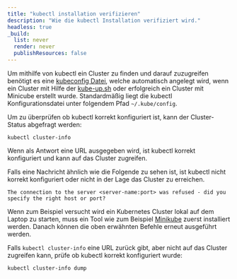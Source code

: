 ```yaml
---
title: "kubectl installation verifizieren"
description: "Wie die kubectl Installation verifiziert wird."
headless: true
_build:
  list: never
  render: never
  publishResources: false
---
```


Um mithilfe von kubectl ein Cluster zu finden und darauf zuzugreifen benötigt es eine
[kubeconfig Datei](/docs/concepts/configuration/organize-cluster-access-kubeconfig/),
welche automatisch angelegt wird, wenn ein Cluster mit Hilfe der
[kube-up.sh](https://github.com/kubernetes/kubernetes/blob/master/cluster/kube-up.sh)
oder erfolgreich ein Cluster mit Minicube erstellt wurde.
Standardmäßig liegt die kubectl Konfigurationsdatei unter folgendem Pfad `~/.kube/config`.

Um zu überprüfen ob kubectl korrekt konfiguriert ist, kann der Cluster-Status abgefragt werden:

```shell
kubectl cluster-info
```

Wenn als Antwort eine URL ausgegeben wird, ist kubectl korrekt konfiguriert und kann auf das Cluster zugreifen.

Falls eine Nachricht ähnlich wie die Folgende zu sehen ist, ist kubectl nicht korrekt konfiguriert oder nicht in der Lage das Cluster zu erreichen.

```
The connection to the server <server-name:port> was refused - did you specify the right host or port?
```

Wenn zum Beispiel versucht wird ein Kubernetes Cluster lokal auf dem Laptop zu starten, muss ein Tool wie zum Beispiel [Minikube](https://minikube.sigs.k8s.io/docs/start/) zuerst installiert werden. Danach können die oben erwähnten Befehle erneut ausgeführt werden.

Falls `kubectl cluster-info` eine URL zurück gibt, aber nicht auf das Cluster zugreifen kann, prüfe ob kubectl korrekt konfiguriert wurde:

```shell
kubectl cluster-info dump
```
